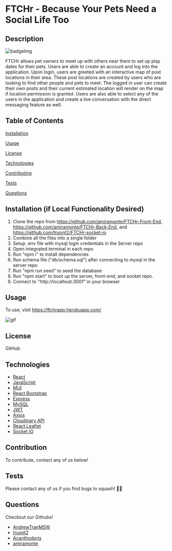 # FTCHr - Because Your Pets Need a Social Life Too

## Description

![badgeImg](https://shields.io/badge/license-MIT-green)

FTCHr allows pet owners to meet up with others near them to set up play dates for their pets. Users are able to create an account and log into the application. Upon login, users are greeted with an interactive map of post locations in their area. These post locations are created by users who are looking to find other people and pets to meet. The logged in user can create their own posts and their current estimated location will render on the map if location permission is granted. Users are also able to select any of the users in the application and create a live conversation with the direct messaging feature as well.

## Table of Contents

[Installation](#Installation)

[Usage](#Usage)

[License](#License)

[Technologies](#Technologies)

[Contributing](#Contributing)

[Tests](#Tests)

[Questions](#Questions)

## Installation (if Local Functionality Desired)

1. Clone the repo from https://github.com/amiramonte/FTCHr-Front-End, https://github.com/amiramonte/FTCHr-Back-End, and https://github.com/truont2/FTCHr-socket-io
2. Combine all the files into a single folder
3. Setup .env file with mysql login credentials in the Server repo
4. Open integrated terminal in each repo
5. Run "npm i" to install dependencies
6. Run schema file ("db/schema.sql") after connecting to mysql in the server repo
7. Run "npm run seed" to seed the database
8. Run "npm start" to boot up the server, front-end, and socket repo.
9. Connect to "http://localhost:3001" in your browser

## Usage

To use, visit https://ftchrapp.herokuapp.com/

![gif](./src/assets/images/functionality.gif)

## License

GitHub

## Technologies

- [React](https://reactjs.org/)
- [JavaScript](https://www.javascript.com/)
- [MUI](https://mui.com/)
- [React Bootstrap](https://react-bootstrap.github.io/)
- [Express](https://www.npmjs.com/package/express)
- [MySQL](https://www.npmjs.com/package/mysql)
- [JWT](https://jwt.io/)
- [Axios](https://www.npmjs.com/package/axios)
- [Cloudinary API](https://cloudinary.com/documentation/react_integration)
- [React Leaflet](https://react-leaflet.js.org/)
- [Socket IO](https://socket.io/)

## Contribution

To contribute, contact any of us below!

## Tests

Please contact any of us if you find bugs to squash! 🐛🐜

## Questions

Checkout our Githubs!

- [AndrewTranMSW](https://github.com/AndrewTranMSW)
- [truont2](https://github.com/truont2)
- [Acanthodoris](https://github.com/Acanthodoris)
- [amiramonte](https://github.com/amiramonte)
